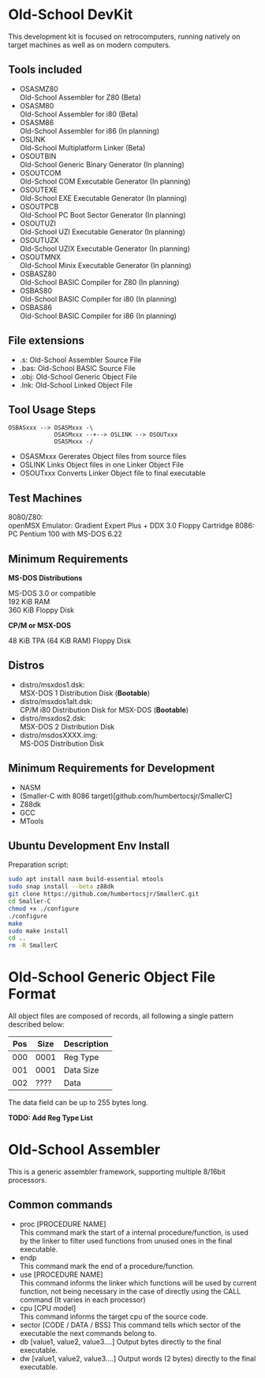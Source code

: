 Old-School DevKit
=================

This development kit is focused on retrocomputers, running natively on target machines as well as on modern computers.

Tools included
--------------

- OSASMZ80 \
    Old-School Assembler for Z80 (Beta)
- OSASM80 \
    Old-School Assembler for i80 (Beta)
- OSASM86 \
    Old-School Assembler for i86 (In planning)
- OSLINK \
    Old-School Multiplatform Linker (Beta)
- OSOUTBIN \
    Old-School Generic Binary Generator (In planning)
- OSOUTCOM \
    Old-School COM Executable Generator (In planning)
- OSOUTEXE \
    Old-School EXE Executable Generator (In planning)
- OSOUTPCB \
    Old-School PC Boot Sector Generator (In planning)
- OSOUTUZI \
    Old-School UZI Executable Generator (In planning)
- OSOUTUZX \
    Old-School UZIX Executable Generator (In planning)
- OSOUTMNX \
    Old-School Minix Executable Generator (In planning)
- OSBASZ80 \
    Old-School BASIC Compiler for Z80 (In planning)
- OSBAS80 \
    Old-School BASIC Compiler for i80 (In planning)
- OSBAS86 \
    Old-School BASIC Compiler for i86 (In planning)

File extensions
---------------

- .s: Old-School Assembler Source File
- .bas: Old-School BASIC Source File
- .obj: Old-School Generic Object File
- .lnk: Old-School Linked Object File

Tool Usage Steps
----------------

```
OSBASxxx --> OSASMxxx -\
             OSASMxxx --+--> OSLINK --> OSOUTxxx
             OSASMxxx -/
```

- OSASMxxx Gererates Object files from source files
- OSLINK Links Object files in one Linker Object File
- OSOUTxxx Converts Linker Object file to final executable

Test Machines
-------------

8080/Z80: \
    openMSX Emulator: Gradient Expert Plus + DDX 3.0 Floppy Cartridge
8086: \
    PC Pentium 100 with MS-DOS 6.22

Minimum Requirements
--------------------

**MS-DOS Distributions**

MS-DOS 3.0 or compatible \
192 KiB RAM \
360 KiB Floppy Disk

**CP/M or MSX-DOS**

48 KiB TPA (64 KiB RAM)
Floppy Disk

Distros
-------

- distro/msxdos1.dsk: \
    MSX-DOS 1 Distribution Disk (**Bootable**)
- distro/msxdos1alt.dsk: \
    CP/M i80 Distribution Disk for MSX-DOS (**Bootable**)
- distro/msxdos2.dsk: \
    MSX-DOS 2 Distribution Disk
- distro/msdosXXXX.img: \
    MS-DOS Distribution Disk

Minimum Requirements for Development
------------------------------------

- NASM
- (Smaller-C with 8086 target)[github.com/humbertocsjr/SmallerC]
- Z88dk
- GCC
- MTools

Ubuntu Development Env Install
------------------------------

Preparation script:

```sh
sudo apt install nasm build-essential mtools
sudo snap install --beta z88dk
git clone https://github.com/humbertocsjr/SmallerC.git
cd Smaller-C
chmod +x ./configure
./configure
make 
sudo make install
cd ..
rm -R SmallerC
```

Old-School Generic Object File Format
=====================================

All object files are composed of records, all following a single pattern described below:

| Pos | Size | Description |
|-----|------|-------------|
| 000 | 0001 | Reg Type    |
| 001 | 0001 | Data Size   |
| 002 | ???? | Data        |

The data field can be up to 255 bytes long.

**TODO: Add Reg Type List**

Old-School Assembler
====================

This is a generic assembler framework, supporting multiple 8/16bit processors.

Common commands
---------------

- proc [PROCEDURE NAME] \
    This command mark the start of a internal procedure/function, is used by the linker to filter used functions from unused ones in the final executable.
- endp \
    This command mark the end of a procedure/function.
- use [PROCEDURE NAME] \
    This command informs the linker which functions will be used by current function, not being necessary in the case of directly using the CALL command (It varies in each processor)
- cpu [CPU model] \
    This command informs the target cpu of the source code.
- sector [CODE / DATA / BSS]
    This command tells which sector of the executable the next commands belong to.
- db [value1, value2, value3....]
    Output bytes directly to the final executable.
- dw [value1, value2, value3....]
    Output words (2 bytes) directly to the final executable.
